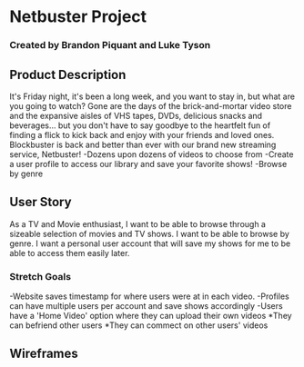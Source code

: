 # Netbuster Project
### Created by Brandon Piquant and Luke Tyson

## Product Description
It's Friday night, it's been a long week, and you want to stay in, but what are you going to watch? Gone are the days of the brick-and-mortar video store and the expansive aisles of VHS tapes, DVDs, delicious snacks and beverages... but you don't have to say goodbye to the heartfelt fun of finding a flick to kick back and enjoy with your friends and loved ones. Blockbuster is back and better than ever with our brand new streaming service, Netbuster!
-Dozens upon dozens of videos to choose from
-Create a user profile to access our library and save your favorite shows!
-Browse by genre


## User Story
As a TV and Movie enthusiast, I want to be able to browse through a sizeable selection of movies and TV shows. I want to be able to browse by genre. I want a personal user account that will save my shows for me to be able to access them easily later.

### Stretch Goals
-Website saves timestamp for where users were at in each video.
-Profiles can have multiple users per account and save shows accordingly
-Users have a 'Home Video' option where they can upload their own videos
  *They can befriend other users
  *They can commect on other users' videos

## Wireframes